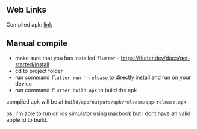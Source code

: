 ## Web Links

Compiled apk: [link](https://github.com/lkloon123/web_links/releases)

## Manual compile

- make sure that you has installed `flutter` - https://flutter.dev/docs/get-started/install
- cd to project folder
- run command `flutter run --release` to directly install and run on your device
- run command `flutter build apk` to build the apk

compiled apk will be at `build/app/outputs/apk/release/app-release.apk`

ps: I'm able to run on ios simulator using macbook but i dont have an valid apple id to build.
